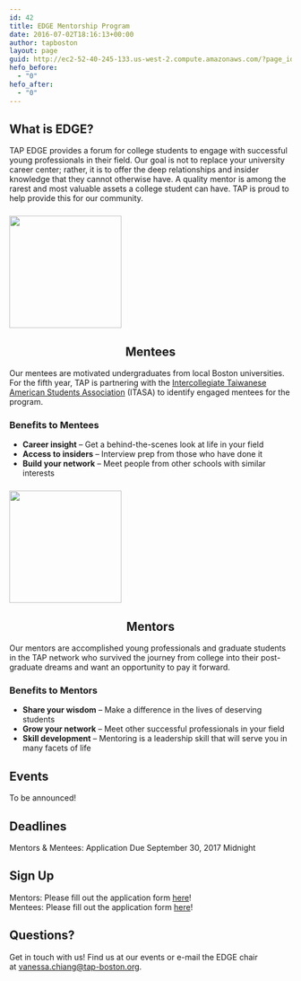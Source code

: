 ```yaml
---
id: 42
title: EDGE Mentorship Program
date: 2016-07-02T18:16:13+00:00
author: tapboston
layout: page
guid: http://ec2-52-40-245-133.us-west-2.compute.amazonaws.com/?page_id=42
hefo_before:
  - "0"
hefo_after:
  - "0"
---
```

## What is EDGE?

TAP EDGE provides a forum for college students to engage with successful young professionals in their field. Our goal is not to replace your university career center; rather, it is to offer the deep relationships and insider knowledge that they cannot otherwise have. A quality mentor is among the rarest and most valuable assets a college student can have. TAP is proud to help provide this for our community.

<div class="ezcol ezcol-one-half">
  <h3 style="text-align: left;">
    <img class="aligncenter wp-image-43 size-full" src="http://www.tap-boston.org/wp-content/uploads/2016/07/EdgeMentee.png" width="200" height="200" />
  </h3>
  
  <h2 style="text-align: center;">
    Mentees
  </h2>
  
  <p>
    Our mentees are motivated undergraduates from local Boston universities. For the fifth year, TAP is partnering with the <a href="http://itasa.org" target="_blank">Intercollegiate Taiwanese American Students Association</a> (ITASA) to identify engaged mentees for the program.
  </p>
  
  <h3>
    Benefits to Mentees
  </h3>
  
  <ul>
    <li>
      <strong>Career insight</strong> &#8211; Get a behind-the-scenes look at life in your field
    </li>
    <li>
      <strong>Access to insiders</strong> &#8211; Interview prep from those who have done it
    </li>
    <li>
      <strong>Build your network</strong> &#8211; Meet people from other schools with similar interests
    </li>
  </ul>
</div>

<div class="ezcol ezcol-one-half ezcol-last">
  <h3 style="text-align: left;">
    <img class="aligncenter wp-image-44 size-full" src="http://www.tap-boston.org/wp-content/uploads/2016/07/EdgeMentor.png" width="200" height="200" />
  </h3>
  
  <h2 style="text-align: center;">
    Mentors
  </h2>
  
  <p>
    Our mentors are accomplished young professionals and graduate students in the TAP network who survived the journey from college into their post-graduate dreams and want an opportunity to pay it forward.
  </p>
  
  <h3>
    Benefits to Mentors
  </h3>
  
  <ul>
    <li>
      <strong>Share your wisdom</strong> &#8211; Make a difference in the lives of deserving students
    </li>
    <li>
      <strong>Grow your network</strong> &#8211; Meet other successful professionals in your field
    </li>
    <li>
      <strong>Skill development</strong> &#8211; Mentoring is a leadership skill that will serve you in many facets of life
    </li>
  </ul>
</div>

<div class="ezcol-divider">
</div>

<div class="ezcol ezcol-one-third">
  <h2>
    <strong>Events</strong>
  </h2>
  
  <p>
    To be announced!
  </p>
</div>

<div class="ezcol ezcol-one-third">
  <h2>
    <strong>Deadlines</strong>
  </h2>
  
  <p>
    Mentors &#038; Mentees: Application Due September 30, 2017 Midnight
  </p>
</div>

<div class="ezcol ezcol-one-third ezcol-last">
  <h2>
    <strong>Sign Up</strong>
  </h2>
  
  <p>
    Mentors: Please fill out the application form <a href="https://docs.google.com/forms/d/e/1FAIpQLSfT1-80QoNycjLNeaZbyVI6D0mzQvOq3UfnmhY7z_reEGq2_Q/viewform">here</a>!<br /> Mentees: Please fill out the application form <a href="https://docs.google.com/forms/d/e/1FAIpQLSdrrcUKl7d1N6sAG5U2i0oi5bsiRie5KIbcBcUr-Q3Z3y1SFQ/viewform">here</a>!
  </p>
</div>

<div class="ezcol-divider">
</div>

## Questions?

Get in touch with us! Find us at our events or e-mail the EDGE chair at <vanessa.chiang@tap-boston.org>.